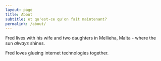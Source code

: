 ```yaml
---
layout: page
title: About
subtitle: et qu'est-ce qu'on fait maintenant?
permalink: /about/
---
```



Fred lives with his wife and two daughters in Mellieha, Malta - where the sun *always* shines.

Fred loves glueing internet technologies together.

